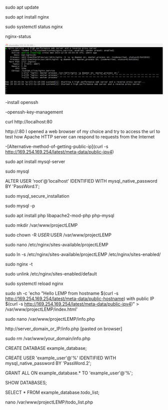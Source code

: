 sudo apt update

sudo apt install nginx

sudo systemctl status nginx

nginx-status

![Alt text](nginx.png)

-install openssh

-openssh-key-management

curl http://localhost:80

http://<Public-IP-Address>:80 I opened a web browser of my choice and try to access the url to test how Apache HTTP server can respond to requests from the Internet

-[Alternative-method-of-getting-public-ip](curl -s http://169.254.169.254/latest/meta-data/public-ipv4)

sudo apt install mysql-server

sudo mysql

ALTER USER 'root'@'localhost' IDENTIFIED WITH mysql_native_password BY 'PassWord.1';

sudo mysql_secure_installation

sudo mysql -p

sudo apt install php libapache2-mod-php php-mysql

sudo mkdir /var/www/projectLEMP

sudo chown -R $USER:$USER /var/www/projectLEMP

sudo nano /etc/nginx/sites-available/projectLEMP

sudo ln -s /etc/nginx/sites-available/projectLEMP /etc/nginx/sites-enabled/

sudo nginx -t

sudo unlink /etc/nginx/sites-enabled/default

sudo systemctl reload nginx

sudo sh -c 'echo "Hello LEMP from hostname $(curl -s http://169.254.169.254/latest/meta-data/public-hostname) with public IP $(curl -s http://169.254.169.254/latest/meta-data/public-ipv4)" > /var/www/projectLEMP/index.html'

sudo nano /var/www/projectLEMP/info.php

http://server_domain_or_IP/info.php [pasted on browser]

sudo rm /var/www/your_domain/info.php

CREATE DATABASE example_database;

CREATE USER 'example_user'@'%' IDENTIFIED WITH mysql_native_password BY 'PassWord.2';

GRANT ALL ON example_database.* TO 'example_user'@'%';

SHOW DATABASES;

SELECT * FROM example_database.todo_list;

nano /var/www/projectLEMP/todo_list.php